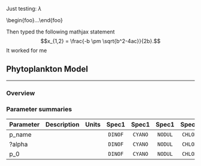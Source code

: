 
Just testing: $\lambda{}$

\begin{foo}...\end{foo}

Then typed the following mathjax statement
$$x_{1,2} = \frac{-b \pm \sqrt{b^2-4ac}}{2b}.$$
It worked for me

## Phytoplankton Model

---
### Overview




### Parameter summaries





| Parameter             | Description           | Units | Spec1 | Spec1 | Spec1 | Spec1 | Spec1 | Comment          |
| ----------------------|:---------------------:|:-----:|:-----:|:-----:|:-----:|:-----:|:-----:| ----------------:|
| p_name                |                       |       |`DINOF`|`CYANO`|`NODUL`|`CHLOR`|`CRYPT`|                  |
| ?alpha                |                       |       |`DINOF`|`CYANO`|`NODUL`|`CHLOR`|`CRYPT`|                  |
| p_0                   |                       |       |`DINOF`|`CYANO`|`NODUL`|`CHLOR`|`CRYPT`|                  |

